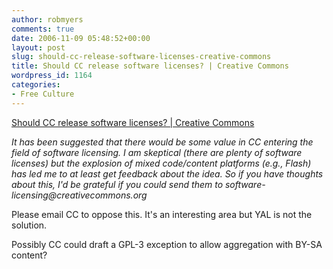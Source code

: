 ```yaml
---
author: robmyers
comments: true
date: 2006-11-09 05:48:52+00:00
layout: post
slug: should-cc-release-software-licenses-creative-commons
title: Should CC release software licenses? | Creative Commons
wordpress_id: 1164
categories:
- Free Culture
---
```


[Should CC release software licenses? | Creative Commons](http://creativecommons.org/weblog/entry/6133)  
  
_It has been suggested that there would be some value in CC entering the field of software licensing. I am skeptical (there are plenty of software licenses) but the explosion of mixed code/content platforms (e.g., Flash) has led me to at least get feedback about the idea. So if you have thoughts about this, I'd be grateful if you could send them to software-licensing@creativecommons.org_  
  
Please email CC to oppose this. It's an interesting area but YAL is not the solution.  
  
Possibly CC could draft a GPL-3 exception to allow aggregation with BY-SA content?  


